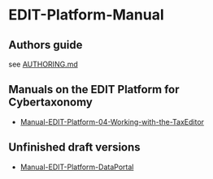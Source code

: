 # EDIT-Platform-Manual

## Authors guide

see [AUTHORING.md](AUTHORING.md)

## Manuals on the EDIT Platform for Cybertaxonomy

* [Manual-EDIT-Platform-04-Working-with-the-TaxEditor](https://cybertaxonomy.eu/download/platform/manual/Manual-EDIT-Platform-04-Working-with-the-TaxEditor.pdf)

## Unfinished draft versions

* [Manual-EDIT-Platform-DataPortal](https://cybertaxonomy.eu/download/platform/manual/Manual-EDIT-Platform-DataPortal.pdf)
